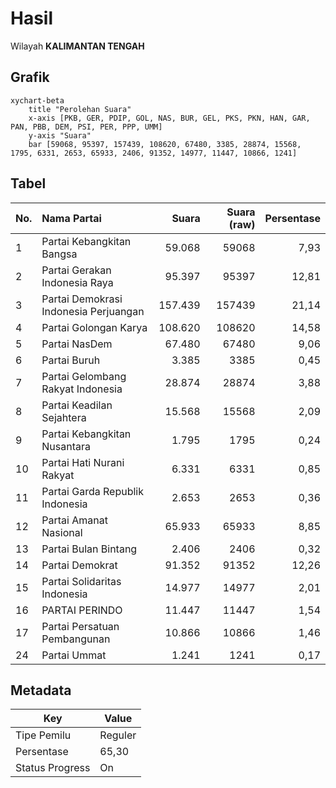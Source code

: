 # Hasil

Wilayah **KALIMANTAN TENGAH**

## Grafik

```mermaid
xychart-beta
    title "Perolehan Suara"
    x-axis [PKB, GER, PDIP, GOL, NAS, BUR, GEL, PKS, PKN, HAN, GAR, PAN, PBB, DEM, PSI, PER, PPP, UMM]
    y-axis "Suara"
    bar [59068, 95397, 157439, 108620, 67480, 3385, 28874, 15568, 1795, 6331, 2653, 65933, 2406, 91352, 14977, 11447, 10866, 1241]
```

## Tabel

| No. | Nama Partai                           | Suara   | Suara (raw) | Persentase |
|:--- |:------------------------------------- | -------:| -----------:| ----------:|
| 1   | Partai Kebangkitan Bangsa             | 59.068  | 59068       | 7,93       |
| 2   | Partai Gerakan Indonesia Raya         | 95.397  | 95397       | 12,81      |
| 3   | Partai Demokrasi Indonesia Perjuangan | 157.439 | 157439      | 21,14      |
| 4   | Partai Golongan Karya                 | 108.620 | 108620      | 14,58      |
| 5   | Partai NasDem                         | 67.480  | 67480       | 9,06       |
| 6   | Partai Buruh                          | 3.385   | 3385        | 0,45       |
| 7   | Partai Gelombang Rakyat Indonesia     | 28.874  | 28874       | 3,88       |
| 8   | Partai Keadilan Sejahtera             | 15.568  | 15568       | 2,09       |
| 9   | Partai Kebangkitan Nusantara          | 1.795   | 1795        | 0,24       |
| 10  | Partai Hati Nurani Rakyat             | 6.331   | 6331        | 0,85       |
| 11  | Partai Garda Republik Indonesia       | 2.653   | 2653        | 0,36       |
| 12  | Partai Amanat Nasional                | 65.933  | 65933       | 8,85       |
| 13  | Partai Bulan Bintang                  | 2.406   | 2406        | 0,32       |
| 14  | Partai Demokrat                       | 91.352  | 91352       | 12,26      |
| 15  | Partai Solidaritas Indonesia          | 14.977  | 14977       | 2,01       |
| 16  | PARTAI PERINDO                        | 11.447  | 11447       | 1,54       |
| 17  | Partai Persatuan Pembangunan          | 10.866  | 10866       | 1,46       |
| 24  | Partai Ummat                          | 1.241   | 1241        | 0,17       |


## Metadata

| Key             | Value   |
| --------------- | ------- |
| Tipe Pemilu     | Reguler |
| Persentase      | 65,30   |
| Status Progress | On      |



